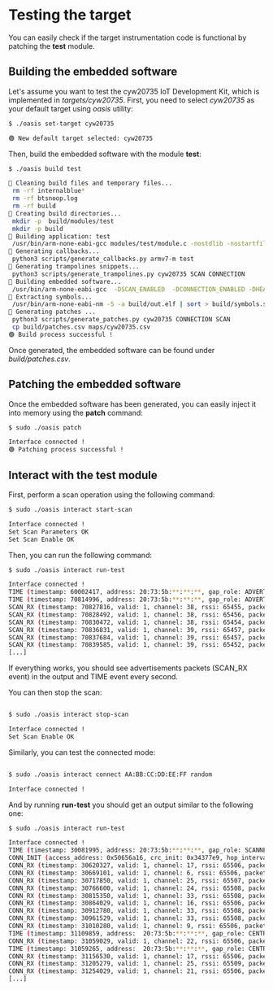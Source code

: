 # Testing the target

You can easily check if the target instrumentation code is functional by patching the **test** module.

## Building the embedded software
Let's assume you want to test the cyw20735 IoT Development Kit, which is implemented in *targets/cyw20735*. First, you need to select *cyw20735* as your default target using *oasis* utility:

```bash
$ ./oasis set-target cyw20735

🟢 New default target selected: cyw20735
```

Then, build the embedded software with the module **test**:

```bash
$ ./oasis build test

🔵 Cleaning build files and temporary files...
 rm -rf internalblue*
 rm -rf btsnoop.log
 rm -rf build
🔵 Creating build directories...
 mkdir -p  build/modules/test
 mkdir -p build
🔵 Building application: test
 /usr/bin/arm-none-eabi-gcc modules/test/module.c -nostdlib -nostartfiles -mthumb -march=armv7-m -ffreestanding -ffunction-sections -fdata-sections -O0   -DSCAN_ENABLED  -DCONNECTION_ENABLED -c -o build/modules/test/module.o -I include
🔵 Generating callbacks...
 python3 scripts/generate_callbacks.py armv7-m test
🔵 Generating trampolines snippets...
 python3 scripts/generate_trampolines.py cyw20735 SCAN CONNECTION
🔵 Building embedded software...
 /usr/bin/arm-none-eabi-gcc  -DSCAN_ENABLED  -DCONNECTION_ENABLED -DHEAP_SIZE=0x800 build/callbacks.c  build/modules/test/module.o src/*.c src/**/*.c build/trampolines.c -nostdlib -nostartfiles -mthumb -march=armv7-m -ffreestanding -ffunction-sections -fdata-sections -O0  targets/cyw20735/wrapper.c -T targets/cyw20735/linker.ld targets/cyw20735/functions.ld -o build/out.elf -I include -Wl,"--defsym=CODE_START=0x271770" -Wl,"--defsym=CODE_SIZE=0x2000" -Wl,"--defsym=DATA_START=0x273770"  -Wl,"--defsym=DATA_SIZE=0x1000"
🔵 Extracting symbols...
 /usr/bin/arm-none-eabi-nm -S -a build/out.elf | sort > build/symbols.sym
🔵 Generating patches ...
 python3 scripts/generate_patches.py cyw20735 CONNECTION SCAN
 cp build/patches.csv maps/cyw20735.csv
🟢 Build process successful !
```
Once generated, the embedded software can be found under *build/patches.csv*.

## Patching the embedded software
Once the embedded software has been generated, you can easily inject it into memory using the **patch** command:

```bash
$ sudo ./oasis patch

Interface connected !
🟢 Patching process successful !
```

## Interact with the test module

First, perform a scan operation using the following command:

```bash
$ sudo ./oasis interact start-scan

Interface connected !
Set Scan Parameters OK
Set Scan Enable OK
```

Then, you can run the following command:
```bash
$ sudo ./oasis interact run-test

Interface connected !
TIME (timestamp: 60002417, address: 20:73:5b:**:**:**, gap_role: ADVERTISER)
TIME (timestamp: 70814996, address: 20:73:5b:**:**:**, gap_role: ADVERTISER)
SCAN_RX (timestamp: 70827816, valid: 1, channel: 38, rssi: 65455, packet: ******)
SCAN_RX (timestamp: 70828492, valid: 1, channel: 38, rssi: 65456, packet: ******)
SCAN_RX (timestamp: 70830472, valid: 1, channel: 38, rssi: 65454, packet: ******)
SCAN_RX (timestamp: 70836831, valid: 1, channel: 39, rssi: 65457, packet: ******)
SCAN_RX (timestamp: 70837684, valid: 1, channel: 39, rssi: 65457, packet: ******)
SCAN_RX (timestamp: 70839585, valid: 1, channel: 39, rssi: 65452, packet: ******)
[...]
```

If everything works, you should see advertisements packets (SCAN_RX event) in the output and TIME event every second.

You can then stop the scan:
```bash

$ sudo ./oasis interact stop-scan

Interface connected !
Set Scan Enable OK
```

Similarly, you can test the connected mode:
```bash

$ sudo ./oasis interact connect AA:BB:CC:DD:EE:FF random

Interface connected !
```


And by running **run-test** you should get an output similar to the following one:

```bash
$ sudo ./oasis interact run-test

Interface connected !
TIME (timestamp: 30081995, address: 20:73:5b:**:**:**, gap_role: SCANNER)
CONN_INIT (access_address: 0x50656a16, crc_init: 0x34377e9, hop_interval: 39, channel_map: 1fffffffff)
CONN_RX (timestamp: 30620327, valid: 1, channel: 17, rssi: 65506, packet: 07090eff7d000000000000)
CONN_RX (timestamp: 30669101, valid: 1, channel: 6, rssi: 65506, packet: 0b060c091d00be02)
CONN_RX (timestamp: 30717850, valid: 1, channel: 25, rssi: 65507, packet: 070914fb0090421b004801)
CONN_RX (timestamp: 30766600, valid: 1, channel: 24, rssi: 65508, packet: 0b0909ff7d000000000000)
CONN_RX (timestamp: 30815350, valid: 1, channel: 33, rssi: 65508, packet: 0500)
CONN_RX (timestamp: 30864029, valid: 1, channel: 16, rssi: 65506, packet: 0b0915fb0090421b004801)
CONN_RX (timestamp: 30912780, valid: 1, channel: 33, rssi: 65508, packet: 0500)
CONN_RX (timestamp: 30961529, valid: 1, channel: 33, rssi: 65508, packet: 0900)
CONN_RX (timestamp: 31010280, valid: 1, channel: 9, rssi: 65506, packet: 0500)
TIME (timestamp: 31109859, address:  20:73:5b:**:**:**, gap_role: CENTRAL)
CONN_RX (timestamp: 31059029, valid: 1, channel: 22, rssi: 65506, packet: 0900)
TIME (timestamp: 31059265, address:  20:73:5b:**:**:**, gap_role: CENTRAL)
CONN_RX (timestamp: 31156530, valid: 1, channel: 17, rssi: 65506, packet: 0500)
CONN_RX (timestamp: 31205279, valid: 1, channel: 25, rssi: 65509, packet: 0900)
CONN_RX (timestamp: 31254029, valid: 1, channel: 21, rssi: 65506, packet: 0500)
[...]
```
